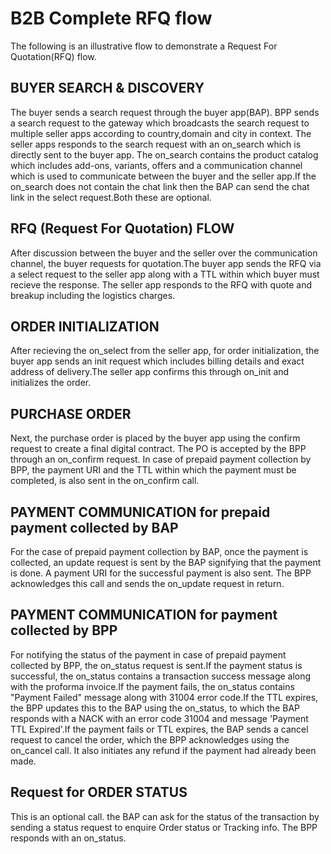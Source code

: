 # B2B Complete RFQ flow
The following is an illustrative flow to demonstrate a Request For Quotation(RFQ) flow.

## BUYER SEARCH & DISCOVERY
The buyer sends a search request through the buyer app(BAP). BPP sends a search request to the gateway 
which broadcasts the search request to multiple seller apps according to country,domain and city in context. 
The seller apps responds to the search request with an on_search which is directly sent to the buyer app. 
The on_search contains the product catalog which includes add-ons, variants, offers and a communication channel 
which is used to communicate between the buyer and the seller app.If the on_search does not contain the chat 
link then the BAP can send the chat link in the select request.Both these are optional.

## RFQ (Request For Quotation) FLOW
After discussion between the buyer and the seller over the communication channel, 
the buyer requests for quotation.The buyer app sends the RFQ via a select 
request to the seller app along with a TTL within which buyer must recieve the response. 
The seller app responds to the RFQ with quote and breakup including the logistics charges.

## ORDER INITIALIZATION
After recieving the on_select from the seller app, for order initialization, the 
buyer app sends an init request which includes billing details and exact address of delivery.The seller 
app confirms this through on_init and initializes the order.


## PURCHASE ORDER
Next, the purchase order is placed by the buyer app using the confirm request to 
create a final digital contract. The PO is accepted by the BPP through an on_confirm 
request. In case of prepaid payment collection by BPP, the payment URI and the TTL
within which the payment must be completed,
 is also sent in the on_confirm call.

## PAYMENT COMMUNICATION for prepaid payment collected by BAP
For the case of prepaid payment collection by BAP, once the payment is collected, an 
update request is sent by the BAP signifying that the payment is done. A payment URI 
for the successful payment is also sent. The BPP acknowledges this call and sends 
the on_update request in return.

## PAYMENT COMMUNICATION for payment collected by BPP
For notifying the status of the payment in case of prepaid payment collected by BPP,
the on_status request is sent.If the payment status is successful, the on_status 
contains a transaction success message along with the  proforma invoice.If the 
payment fails, the on_status contains "Payment Failed" message along with 31004 
error code.If the TTL expires, the BPP updates this to the BAP using the on_status, 
to which the BAP responds with a NACK with an error code 31004 and message 
'Payment TTL Expired'.If the payment fails or TTL expires, the BAP sends a cancel 
request to cancel the order, which the BPP acknowledges using the on_cancel call.
It also initiates any refund if the payment had already been made.

## Request for ORDER STATUS  
This is an optional call. the BAP can ask for the status of the transaction by 
sending a status request to enquire Order status or Tracking info. The BPP responds 
with an on_status. 

